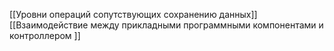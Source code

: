 [[Уровни операций сопутствующих сохранению данных]]
[[Взаимодействие между прикладными программными компонентами и контроллером ]]


